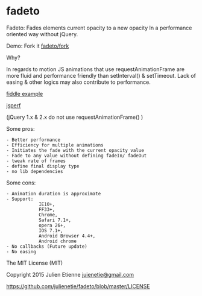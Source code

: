 fadeto
==

Fadeto: Fades elements current opacity to a new opacity In a performance 
oriented way without jQuery. 

Demo: Fork it
[fadeto/fork](https://github.com/julienetie/fadeto/fork)

Why?

In regards to motion JS animations that use requestAnimationFrame 
are more fluid and performance friendly than setInterval() & setTimeout. 
Lack of easing & other logics may also contribute to performance.
	
[fiddle example](http://jsfiddle.net/calpo/H7EEE/)

[jsperf](http://jsperf.com/requestanimationframe-vs-setinterval-loop/7)
	
(jQuery 1.x & 2.x do not use requestAnimationFrame() )


Some pros:

	- Better performance
	- Efficiency for multiple animations
	- Initiates the fade with the current opacity value
	- Fade to any value without defining fadeIn/ fadeOut
	- tweak rate of frames
	- define final display type
	- no lib dependencies


Some cons:

	- Animation duration is approximate
	- Support: 
				IE10+, 
				FF33+, 
				Chrome, 
				Safari 7.1+, 
				opera 26+,
				IOS 7.1+,
				Android Browser 4.4+,
				Android chrome
	- No callbacks (Future update)
	- No easing 


The MIT License (MIT)

Copyright 2015 Julien Etienne juienetie@gmail.com

https://github.com/julienetie/fadeto/blob/master/LICENSE
